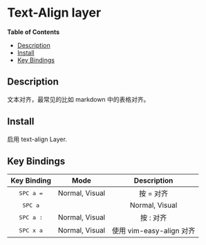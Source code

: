 # Text-Align layer

**Table of Contents**

<!-- vim-markdown-toc GFM -->
* [Description](#description)
* [Install](#install)
* [Key Bindings](#key-bindings)

<!-- vim-markdown-toc -->

## Description

文本对齐，最常见的比如 markdown 中的表格对齐。

## Install

启用 text-align Layer.

## Key Bindings

Key Binding        | Mode   | Description
:---:              | :---:  | :---:
<kbd>SPC a =</kbd> | Normal, Visual | 按 = 对齐
<kbd>SPC a         | </kbd>|Normal, Visual | 按 | 对齐
<kbd>SPC a :</kbd> | Normal, Visual | 按 : 对齐
<kbd>SPC x a</kbd> | Normal, Visual | 使用 vim-easy-align 对齐

